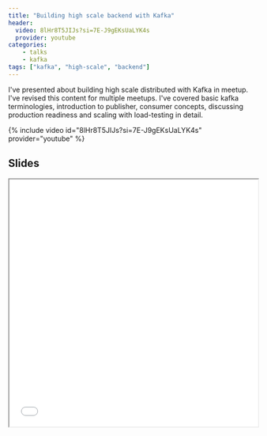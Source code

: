 ```yaml
---
title: "Building high scale backend with Kafka"
header:
  video: 8lHr8T5JIJs?si=7E-J9gEKsUaLYK4s
  provider: youtube
categories:
    - talks
    - kafka
tags: ["kafka", "high-scale", "backend"]
---
```


I've presented about building high scale distributed with Kafka in meetup. I've revised this content for multiple meetups.
I've covered basic kafka terminologies, introduction to publisher, consumer concepts, discussing production readiness and scaling with load-testing in detail.

{% include video id="8lHr8T5JIJs?si=7E-J9gEKsUaLYK4s" provider="youtube" %}

## Slides
<iframe src="{{ '/assets/high_scale_backend_with_kafka.pdf' | relative_url }}" width="100%" height="500px">
    This browser does not support PDFs. Please download the PDF to view it: <a href="{{ '/assets/high_scale_backend_with_kafka.pdf' | relative_url }}">Download PDF</a>
</iframe>
